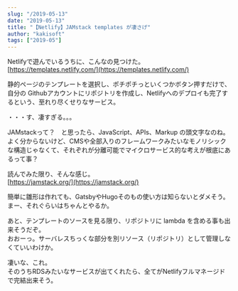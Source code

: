 ```yaml
---
slug: "/2019-05-13"
date: "2019-05-13"
title: "【Netlify】JAMstack templates が凄さげ"
author: "kakisoft"
tags: ["2019-05"]
---
```

Netlifyで遊んでいるうちに、こんなの見つけた。  
[https://templates.netlify.com/](https://templates.netlify.com/)  

静的ページのテンプレートを選択し、ポチポチっといくつかボタン押すだけで、自分の Githubアカウントにリポジトリを作成し、Netlifyへのデプロイも完了するという、至れり尽くせりなサービス。  

・・・す、凄すぎる。。。  

JAMstackって？　と思ったら、JavaScript、APIs、Markup の頭文字なのね。  
よく分からないけど、CMSや全部入りのフレームワークみたいなモノリシックな構造じゃなくて、それぞれが分離可能でマイクロサービス的な考えが根底にあるって事？  

読んでみた限り、そんな感じ。  
[https://jamstack.org/](https://jamstack.org/)  

簡単に雛形は作れても、GatsbyやHugoそのもの使い方は知らないとダメそう。  
まー、それぐらいはちゃんとやるか。  

あと、テンプレートのソースを見る限り、リポジトリに lambda を含める事も出来そうだぞ。  
おおーっ。サーバレスちっくな部分を別リソース（リポジトリ）として管理しなくていいわけか。  

凄いな、これ。  
そのうちRDSみたいなサービスが出てくれたら、全てがNetlifyフルマネージドで完結出来そう。  

